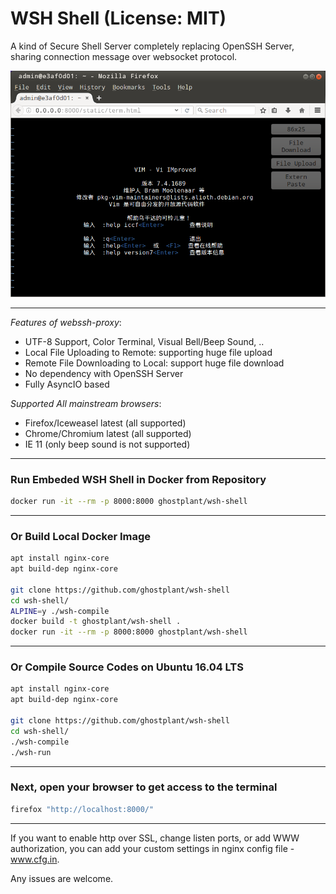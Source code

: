 # WSH Shell (License: MIT)

A kind of Secure Shell Server completely replacing OpenSSH Server, sharing connection message over websocket protocol.

![image](wsh-shell.png "WSH Shell")

--------------------------------------------------------

*Features of webssh-proxy*:

- UTF-8 Support, Color Terminal, Visual Bell/Beep Sound, ..
- Local File Uploading to Remote: supporting huge file upload
- Remote File Downloading to Local: support huge file download
- No dependency with OpenSSH Server
- Fully AsyncIO based

*Supported All mainstream browsers*:

-	Firefox/Iceweasel latest (all supported)
-	Chrome/Chromium latest (all supported)
-	IE 11 (only beep sound is not supported)

--------------------------------------------------------

### Run Embeded WSH Shell in Docker from Repository

```sh
docker run -it --rm -p 8000:8000 ghostplant/wsh-shell
```
--------------------------------------------------------

### Or Build Local Docker Image

```sh
apt install nginx-core
apt build-dep nginx-core

git clone https://github.com/ghostplant/wsh-shell
cd wsh-shell/
ALPINE=y ./wsh-compile
docker build -t ghostplant/wsh-shell .
docker run -it --rm -p 8000:8000 ghostplant/wsh-shell
```
--------------------------------------------------------

### Or Compile Source Codes on Ubuntu 16.04 LTS

```sh
apt install nginx-core
apt build-dep nginx-core

git clone https://github.com/ghostplant/wsh-shell
cd wsh-shell/
./wsh-compile
./wsh-run
```
--------------------------------------------------------

### Next, open your browser to get access to the terminal

```sh
firefox "http://localhost:8000/"
```

--------------------------------------------------------

If you want to enable http over SSL, change listen ports, or add WWW authorization,
you can add your custom settings in nginx config file - www.cfg.in. 

Any issues are welcome.
